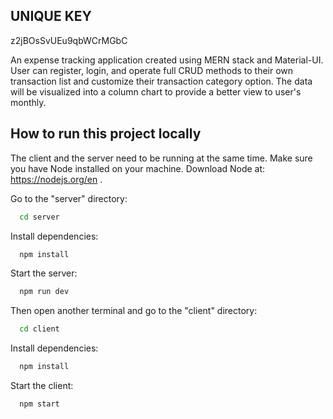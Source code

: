 ## UNIQUE KEY 
z2jBOsSvUEu9qbWCrMGbC

An expense tracking application created using MERN stack and Material-UI. User can register, login, and operate full CRUD methods to their own transaction list and customize their transaction category option. The data will be visualized into a column chart to provide a better view to user's monthly.



## How to run this project locally

The client and the server need to be running at the same time. Make sure you have Node installed on your machine. Download Node at: https://nodejs.org/en .

Go to the "server" directory:

```bash
  cd server
```

Install dependencies:

```bash
  npm install
```

Start the server:

```bash
  npm run dev
```
Then open another terminal and go to the "client" directory:

```bash
  cd client
```

Install dependencies:

```bash
  npm install
```

Start the client:

```bash
  npm start
```

